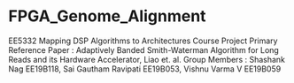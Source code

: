 # FPGA_Genome_Alignment

EE5332 Mapping DSP Algorithms to Architectures Course Project
Primary Reference Paper : Adaptively Banded Smith-Waterman Algorithm for Long Reads and its Hardware Accelerator, Liao et. al. 
Group Members : Shashank Nag EE19B118, Sai Gautham Ravipati EE19B053, Vishnu Varma V EE19B059
